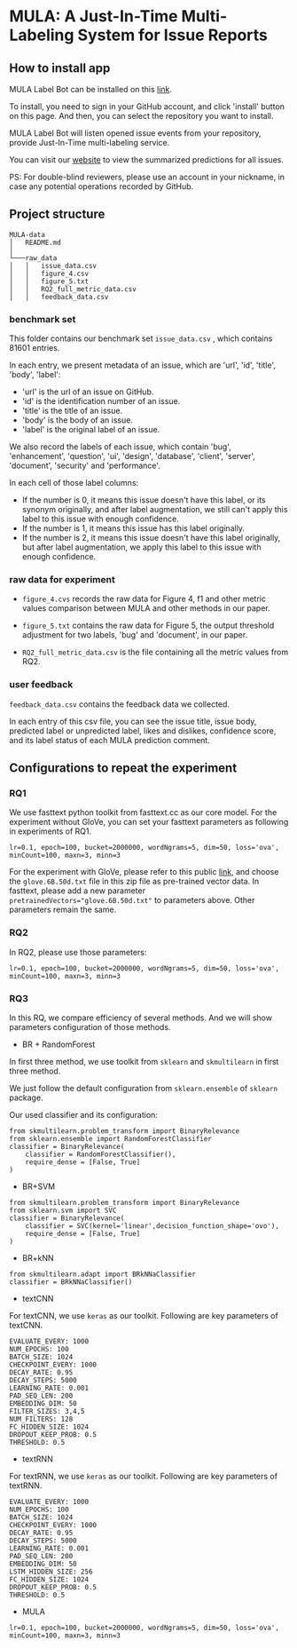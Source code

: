 # MULA: A Just-In-Time Multi-Labeling System for Issue Reports

## How to install app 

MULA Label Bot can be installed on this [link](https://github.com/apps/mula-label-bot). 

To install, you need to sign in your GitHub account, and click 'install' button on this page. And then, you can select the repository you want to install. 

MULA Label Bot will listen opened issue events from your repository, provide Just-In-Time multi-labeling service.

You can visit our [website](http://149.129.60.210/) to view the summarized predictions for all issues.

PS: For double-blind reviewers, please use an account in your nickname, in case any potential operations recorded by GitHub. 


## Project structure

```
MULA-data
│   README.md    
│
└───raw_data
│   │   issue_data.csv
│   │   figure_4.csv
│   │   figure_5.txt
│   │   RQ2_full_metric_data.csv
│   │   feedback_data.csv
```

### benchmark set

This folder contains our benchmark set `issue_data.csv` , which contains 81601 entries.

In each entry, we present metadata of an issue, which are 'url', 'id', 'title', 'body', 'label':
- 'url' is the url of an issue on GitHub. 
- 'id' is the identification number of an issue.
- 'title' is the title of an issue.
- 'body' is the body of an issue.
- 'label' is the original label of an issue.

We also record the labels of each issue, which contain 'bug', 'enhancement', 'question', 'ui', 'design', 'database', 'client', 'server', 'document', 'security' and 'performance'. 

In each cell of those label columns: 
- If the number is 0, it means this issue doesn't have this label, or its synonym originally, and after label augmentation, we still can't apply this label to this issue with enough confidence. 
- If the number is 1, it means this issue has this label originally. 
- If the number is 2, it means this issue doesn't have this label originally, but after label augmentation, we apply this label to this issue with enough confidence.

### raw data for experiment

- `figure_4.cvs` records the raw data for Figure 4, f1 and other metric values comparison between MULA and other methods in our paper.

- `figure_5.txt` contains the raw data for Figure 5, the output threshold adjustment for two labels, 'bug' and 'document', in our paper.

- `RQ2_full_metric_data.csv` is the file containing all the metric values from RQ2.

### user feedback 

`feedback_data.csv` contains the feedback data we collected. 

In each entry of this csv file, you can see the issue title, issue body, predicted label or unpredicted label, likes and dislikes, confidence score, and its label status of each MULA prediction comment.


## Configurations to repeat the experiment

### RQ1

We use fasttext python toolkit from fasttext.cc as our core model. For the experiment without GloVe, you can set your fasttext parameters as following in experiments of RQ1.

`lr=0.1, epoch=100, bucket=2000000, wordNgrams=5, dim=50, loss='ova', minCount=100, maxn=3, minn=3`

For the experiment with GloVe, please refer to this public [link](http://nlp.stanford.edu/data/glove.6B.zip), and choose the `glove.6B.50d.txt` file in this zip file as pre-trained vector data. In fasttext, please add a new parameter `pretrainedVectors="glove.6B.50d.txt"` to parameters above. Other parameters remain the same.

### RQ2

In RQ2, please use those parameters:

`lr=0.1, epoch=100, bucket=2000000, wordNgrams=5, dim=50, loss='ova', minCount=100, maxn=3, minn=3`

### RQ3

In this RQ, we compare efficiency of several methods. And we will show parameters configuration of those methods. 

- BR + RandomForest

In first three method, we use toolkit from `sklearn` and `skmultilearn` in first three method. 

We just follow the default configuration from `sklearn.ensemble` of `sklearn` package.

Our used classifier and its configuration:

```
from skmultilearn.problem_transform import BinaryRelevance
from sklearn.ensemble import RandomForestClassifier
classifier = BinaryRelevance(
    classifier = RandomForestClassifier(),
    require_dense = [False, True]
)
```

- BR+SVM

```
from skmultilearn.problem_transform import BinaryRelevance
from sklearn.svm import SVC
classifier = BinaryRelevance(
    classifier = SVC(kernel='linear',decision_function_shape='ovo'),
    require_dense = [False, True]
)
```

- BR+kNN

```
from skmultilearn.adapt import BRkNNaClassifier
classifier = BRkNNaClassifier()
```

- textCNN

For textCNN, we use `keras` as our toolkit. Following are key parameters of textCNN.

```
EVALUATE_EVERY: 1000
NUM_EPOCHS: 100
BATCH_SIZE: 1024
CHECKPOINT_EVERY: 1000
DECAY_RATE: 0.95
DECAY_STEPS: 5000
LEARNING_RATE: 0.001
PAD_SEQ_LEN: 200
EMBEDDING_DIM: 50
FILTER_SIZES: 3,4,5
NUM_FILTERS: 128
FC_HIDDEN_SIZE: 1024
DROPOUT_KEEP_PROB: 0.5
THRESHOLD: 0.5
``` 

- textRNN

For textRNN, we use `keras` as our toolkit. Following are key parameters of textRNN.

```
EVALUATE_EVERY: 1000
NUM_EPOCHS: 100
BATCH_SIZE: 1024
CHECKPOINT_EVERY: 1000
DECAY_RATE: 0.95
DECAY_STEPS: 5000
LEARNING_RATE: 0.001
PAD_SEQ_LEN: 200
EMBEDDING_DIM: 50
LSTM_HIDDEN_SIZE: 256
FC_HIDDEN_SIZE: 1024
DROPOUT_KEEP_PROB: 0.5
THRESHOLD: 0.5
``` 

- MULA

```
lr=0.1, epoch=100, bucket=2000000, wordNgrams=5, dim=50, loss='ova', minCount=100, maxn=3, minn=3
```

